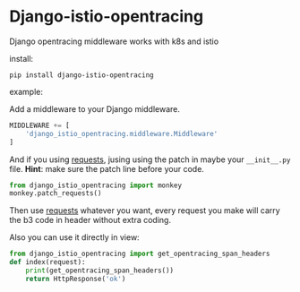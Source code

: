 # Django-istio-opentracing
Django opentracing middleware works with k8s and istio

install:


```
pip install django-istio-opentracing
```

example:

Add a middleware to your Django middleware.

```python
MIDDLEWARE += [
    'django_istio_opentracing.middleware.Middleware'
]
```

And if you using [requests](https://requests.readthedocs.io/en/master/),
jusing using the patch in maybe your `__init__.py` file.
**Hint**: make sure the patch line before your code.

```python
from django_istio_opentracing import monkey
monkey.patch_requests()
```

Then use [requests](https://requests.readthedocs.io/en/master/) whatever you want,
every request you make will carry the b3 code in header without extra coding.

Also you can use it directly in view:

```python
from django_istio_opentracing import get_opentracing_span_headers
def index(request):
    print(get_opentracing_span_headers())
    return HttpResponse('ok')
```
